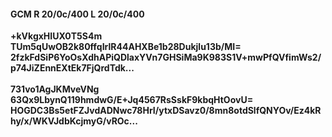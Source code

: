 #### GCM R 20/0c/400 L 20/0c/400
**+kVkgxHIUX0T5S4m**<br/>**TUm5qUwOB2k80ffqIrlR44AHXBe1b28Dukjlu13b/MI=**<br/>**2fzkFdSiP6YoOsXdhAPiQDlaxYVn7GHSiMa9K983S1V+mwPfQVfimWs2/p74JiZEnnEXtEk7FjQrdTdk...**<br/><br/>
**731vo1AgJKMveVNg**<br/>**63Qx9LbynQ119hmdwG/E+Jq4567RsSskF9kbqHtOovU=**<br/>**HOGDC3Bs5etFZJvdADNwc78HrI/ytxDSavz0/8mn8otdSlfQNYOv/Ez4kRhy/x/WKVJdbKcjmyG/vROc...**